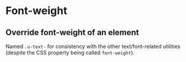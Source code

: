 # Font-weight

## Override font-weight of an element

Named `.u-text-` for consistency with the other text/font-related utilities (despite the CSS property being called `font-weight`).
